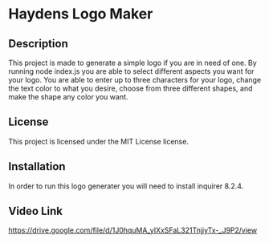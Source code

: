 

# Haydens Logo Maker
  


## Description
  
This project is made to generate a simple logo if you are in need of one. By running node index.js you are able to select different aspects you want for your logo. You are able to enter up to three characters for your logo, change the text color to what you desire, choose from three different shapes, and make the shape any color you want. 
  

## License

This project is licensed under the MIT License license.


## Installation
In order to run this logo generater you will need to install inquirer 8.2.4.

## Video Link
https://drive.google.com/file/d/1J0hquMA_yIXxSFaL321TnjjyTx-_J9P2/view